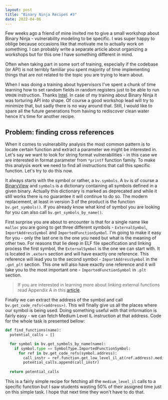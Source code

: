 ```yaml
---
layout: post
title: "Binary Ninja Recipes #3"
date: 2022-04-06
---
```



Few weeks ago a friend of mine invited me to give a small workshop about Binary Ninja - vulnerability modeling to be specific. I was super happy to oblige because occasions like that motivate me to actually work on something. I can probably write a separate article about organizing a workshops but for this one I have something different in mind. 

Often when taking part in some sort of training, especially if the codebase (or API) is not terribly familiar you spent majority of time implementing things that are not related to the topic you are trying to learn about.

When I was doing a training about hypervisors I've spent a chunk of time learning how to set random fields in random registers just to be able to run `VMXON` instruction. Thanks [Intel](https://www.felixcloutier.com/x86/vmxon). In case of my training about Binary Ninja it was torturing API into shape. Of course a good workshop lead will try to minimize that, but sadly there is no way around that. Still, I would like to spare all the future generations from having to rediscover clean water hence it's time for another recipe.

## Problem: finding cross references

When it comes to vulnerability analysis the most common pattern is to locate certain function and extract a parameter we might be interested in. Let's say we want to look for string format vulnerabilities - in this case we are interested in format parameter from `*printf` function family. To make this analysis work we need to find all instructions that call this specific function. Let's try to do this now.

It always starts with the symbol or rather, a `bv.symbols`. A `bv` is of course a [BinaryView](https://api.binary.ninja/binaryninja.binaryview-module.html#binaryninja.binaryview.BinaryView) and `symbols` is a dictionary containing all symbols defined in a given binary. Actually this dictionary is marked as deprecated and while it still works there is no guarantee it will continue to do so. The modern replacement, at least in version 3 of the product is the function `bv.get_symbols()`. If you already know what kind of symbol you are looking for you can also call `bv.get_symbols_by_name()`.

First surprise you are about to encounter is that for a single name like `malloc` you are going to get three different symbols - `ExternalSymbol`, `ImportAddressSymbol` and `ImportedFunctionSymbol`.  I'm going to make it easy for you - only the last one is the one you need but what is the meaning of other two. For reasons that lie deep in ELF file specification and linking process the first symbol, the `ExternalSymbol` is the one we can start with. It is located in `.extern` section and will have exactly one reference. This reference will lead you to the second symbol - `ImportAddressSymbol` in the `.got_plt` section. This one will also have exactly one reference and it will take you to the most important one - `ImportedFunctionSymbol` in `.plt` section.

> If you are interested in learning more about linking external functions read Appendix A in this [article](https://ropemporium.com/guide.html).

Finally we can extract the address of the symbol and call `bv.get_code_refs(<address>)`. This will finally give us all the places where our symbol is being used. Doing something useful with that information is fairly easy - we can fetch Medium Level IL instruction at that address. Code for the whole task is presented bellow:

```python
def find_functions(name):
  potential_calls = []

  for symbol in bv.get_symbols_by_name(name):
    if symbol.type == SymbolType.ImportedFunctionSymbol:
      for ref in bv.get_code_refs(symbol.address):
        call_instr = ref.function.get_low_level_il_at(ref.address).medium_level_il
        potential_calls.append(call_instr)
 
  return potential_calls

```

This is a fairly simple recipe for fetching all the `medium_level_il` calls to a specific function but I saw students wasting 50% of their assigned time just on this simple task. I hope that next time they won't have to do that.
